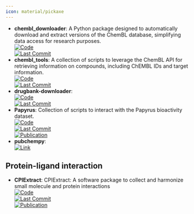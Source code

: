 ```yaml
---
icon: material/pickaxe
---
```


- **chembl_downloader**: A Python package designed to automatically download and extract versions of the ChemBL database, simplifying data access for research purposes.  
	[![Code](https://img.shields.io/github/stars/cthoyt/chembl-downloader?style=for-the-badge&logo=github)](https://github.com/cthoyt/chembl-downloader)  
	[![Last Commit](https://img.shields.io/github/last-commit/cthoyt/chembl-downloader?style=for-the-badge&logo=github)](https://github.com/cthoyt/chembl-downloader)  
- **chembl_tools**: A collection of scripts to leverage the ChemBL API for retrieving information on compounds, including ChEMBL IDs and target information.  
	[![Code](https://img.shields.io/github/stars/mgalardini/chembl_tools?style=for-the-badge&logo=github)](https://github.com/mgalardini/chembl_tools)  
	[![Last Commit](https://img.shields.io/github/last-commit/mgalardini/chembl_tools?style=for-the-badge&logo=github)](https://github.com/mgalardini/chembl_tools)  
- **drugbank-downloader**:   
	[![Code](https://img.shields.io/github/stars/cthoyt/drugbank-downloader?style=for-the-badge&logo=github)](https://github.com/cthoyt/drugbank-downloader)  
	[![Last Commit](https://img.shields.io/github/last-commit/cthoyt/drugbank-downloader?style=for-the-badge&logo=github)](https://github.com/cthoyt/drugbank-downloader)  
- **Papyrus**: Collection of scripts to interact with the Papyrus bioactivity dataset.  
	[![Code](https://img.shields.io/github/stars/OlivierBeq/Papyrus-scripts?style=for-the-badge&logo=github)](https://github.com/OlivierBeq/Papyrus-scripts?tab=readme-ov-file)  
	[![Last Commit](https://img.shields.io/github/last-commit/OlivierBeq/Papyrus-scripts?style=for-the-badge&logo=github)](https://github.com/OlivierBeq/Papyrus-scripts?tab=readme-ov-file)  
	[![Publication](https://img.shields.io/badge/Publication-Citations:19-blue?style=for-the-badge&logo=bookstack)](https://doi.org/10.1186/s13321-022-00672-x)  
- **pubchempy**:   
	[![Link](https://img.shields.io/badge/Link-online-brightgreen?style=for-the-badge&logo=cachet&logoColor=65FF8F)](http://pubchempy.readthedocs.io/en/latest/)  

## **Protein-ligand interaction**
- **CPIExtract**: CPIExtract: A software package to collect and harmonize small molecule and protein interactions  
	[![Code](https://img.shields.io/github/stars/menicgiulia/CPIExtract?style=for-the-badge&logo=github)](https://github.com/menicgiulia/CPIExtract)  
	[![Last Commit](https://img.shields.io/github/last-commit/menicgiulia/CPIExtract?style=for-the-badge&logo=github)](https://github.com/menicgiulia/CPIExtract)  
	[![Publication](https://img.shields.io/badge/Publication-Citations:1-blue?style=for-the-badge&logo=bookstack)](https://doi.org/10.1007/978-3-662-05314-0)  
